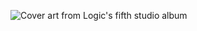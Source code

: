 ![Cover art from Logic's fifth studio album](https://www.geekgirlauthority.com/wp-content/uploads/2019/05/Logic-COADM-1000x640.jpg)
